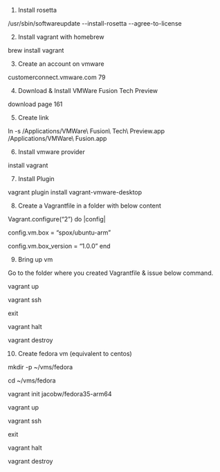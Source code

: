 
1. Install rosetta

/usr/sbin/softwareupdate --install-rosetta --agree-to-license

2. Install vagrant with homebrew

brew install vagrant

3. Create an account on vmware

customerconnect.vmware.com 79

4. Download & Install VMWare Fusion Tech Preview

download page 161

5. Create link

ln -s /Applications/VMWare\ Fusion\ Tech\ Preview.app /Applications/VMWare\ Fusion.app

6. Install vmware provider

install vagrant

7. Install Plugin

vagrant plugin install vagrant-vmware-desktop

8. Create a Vagrantfile in a folder with below content

Vagrant.configure(“2”) do |config|

config.vm.box = “spox/ubuntu-arm”

config.vm.box_version = “1.0.0”
end

9. Bring up vm

Go to the folder where you created Vagrantfile & issue below command.

vagrant up

vagrant ssh

exit

vagrant halt

vagrant destroy

10. Create fedora vm (equivalent to centos)

mkdir -p ~/vms/fedora

cd ~/vms/fedora

vagrant init jacobw/fedora35-arm64

vagrant up

vagrant ssh

exit

vagrant halt

vagrant destroy

